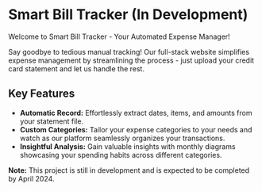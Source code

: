 # Smart Bill Tracker (In Development)

Welcome to Smart Bill Tracker - Your Automated Expense Manager!

Say goodbye to tedious manual tracking! Our full-stack website simplifies expense management by streamlining the process - just upload your credit card statement and let us handle the rest.

## Key Features

- **Automatic Record:** Effortlessly extract dates, items, and amounts from your statement file.
- **Custom Categories:** Tailor your expense categories to your needs and watch as our platform seamlessly organizes your transactions.
- **Insightful Analysis:** Gain valuable insights with monthly diagrams showcasing your spending habits across different categories.


**Note:** This project is still in development and is expected to be completed by April 2024.
